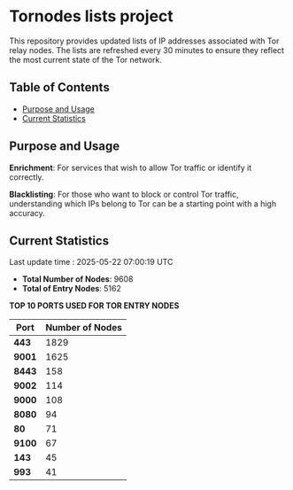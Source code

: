 # Tornodes lists project

This repository provides updated lists of IP addresses associated with Tor relay nodes. The lists are refreshed every 30 minutes to ensure they reflect the most current state of the Tor network.

## Table of Contents

- [Purpose and Usage](#purpose-and-usage)
- [Current Statistics](#current-statistics)


## Purpose and Usage

**Enrichment**: For services that wish to allow Tor traffic or identify it correctly.

**Blacklisting**: For those who want to block or control Tor traffic, understanding which IPs belong to Tor can be a starting point with a high accuracy.

## Current Statistics

Last update time : 2025-05-22 07:00:19 UTC

- **Total Number of Nodes**: 9608
- **Total of Entry Nodes**: 5162

**TOP 10 PORTS USED FOR TOR ENTRY NODES**

| **Port** | **Number of Nodes** |
|------|-----------------|
| **443**   | 1829  |
| **9001**   | 1625  |
| **8443**   | 158  |
| **9002**   | 114  |
| **9000**   | 108  |
| **8080**   | 94  |
| **80**   | 71  |
| **9100**   | 67  |
| **143**   | 45  |
| **993**   | 41  |

